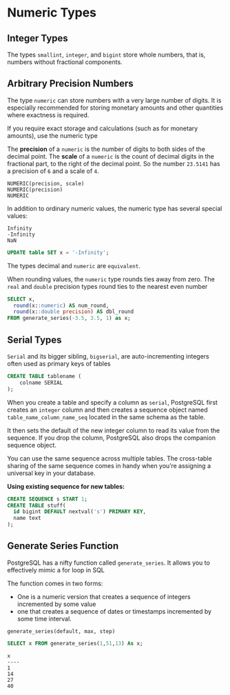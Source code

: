 # Numeric Types

## Integer Types

The types `smallint`, `integer`, and `bigint` store whole numbers, that is, numbers without fractional components.


## Arbitrary Precision Numbers

The type `numeric` can store numbers with a very large number of digits. It is especially recommended for storing monetary amounts and other quantities where exactness is required.

If you require exact storage and calculations (such as for monetary amounts), use the numeric type

The **precision** of a `numeric` is the number of digits to both sides of the decimal point. The **scale** of a `numeric` is the count of decimal digits in the fractional part, to the right of the decimal point. So the number `23.5141` has a precision of `6` and a scale of `4`.

```
NUMERIC(precision, scale)
NUMERIC(precision)
NUMERIC
```

In addition to ordinary numeric values, the numeric type has several special values:

```
Infinity
-Infinity
NaN
```

```sql
UPDATE table SET x = '-Infinity';
```

The types decimal and `numeric` are `equivalent`. 

When rounding values, the `numeric` type rounds ties away from zero. The `real` and `double` precision types round ties to the nearest even number

```sql
SELECT x,
  round(x::numeric) AS num_round,
  round(x::double precision) AS dbl_round
FROM generate_series(-3.5, 3.5, 1) as x;
```


## Serial Types

`Serial` and its bigger sibling, `bigserial`, are auto-incrementing integers often used as primary keys of tables

```sql
CREATE TABLE tablename (
    colname SERIAL
);
```


When you create a table and specify a column as `serial`, PostgreSQL first creates an `integer` column and then creates a sequence object named `table_name_column_name_seq` located in the same schema as the table.

It then sets the default of the new integer column to read its value from the sequence. If you drop the column, PostgreSQL also drops the companion sequence object.

You can use the same sequence across multiple tables. The cross-table sharing of the same sequence comes in handy when you’re assigning a universal key in your database.

**Using existing sequence for new tables:**

```sql
CREATE SEQUENCE s START 1;
CREATE TABLE stuff(
  id bigint DEFAULT nextval('s') PRIMARY KEY, 
  name text
);
```

## Generate Series Function

PostgreSQL has a nifty function called `generate_series`. It allows you to effectively mimic a for loop in SQL

The function comes in two forms:
- One is a numeric version that creates a sequence of integers incremented by some value
- one that creates a sequence of dates or timestamps incremented by some time interval.

```
generate_series(default, max, step)
```

```sql
SELECT x FROM generate_series(1,51,13) As x;
```

```
x
----
1
14 
27 
40
```